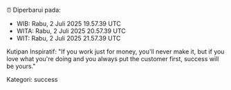 ⏰ Diperbarui pada:
- WIB: Rabu, 2 Juli 2025 19.57.39 UTC
- WITA: Rabu, 2 Juli 2025 20.57.39 UTC
- WIT: Rabu, 2 Juli 2025 21.57.39 UTC

Kutipan Inspiratif:
"If you work just for money, you'll never make it, but if you love what you're doing and you always put the customer first, success will be yours."


Kategori: success

